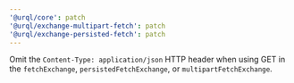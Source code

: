 ```yaml
---
'@urql/core': patch
'@urql/exchange-multipart-fetch': patch
'@urql/exchange-persisted-fetch': patch
---
```


Omit the `Content-Type: application/json` HTTP header when using GET in the `fetchExchange`, `persistedFetchExchange`, or `multipartFetchExchange`.
